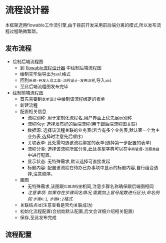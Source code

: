 # 流程设计器

本框架选用flowable工作流引擎,由于目前开发采用前后端分离的模式,所以发布流程过程略微繁琐。

## 发布流程

* 绘制后端流程图 
    * 到 [flowable流程设计器](http://116.62.78.229:8093/flow-study/) 中绘制后端流程图
    * 绘制完毕后导出为`xml`格式
    * 回到`系统-开发人员工具-流程设计-发布流程`,导入`xml`
    * 至此后端流程图发布完毕
* 绘制前端流程图
    * 首先需要到`表单设计`中绘制该流程绑定的表单
    * 新建流程
    * 配置相关信息
        * 流程别称: 用于定制化流程名,用户界面上优先展示别称
        * 流程Key: 选择发布好的后端流程(用于跟后端流程图关联)
        * 数据源: 选择该流程关联的业务表(若含有多个业务表,默认第一个为主业务表,选择时注意先后顺序)
        * 关联表单: 此处需勾选该流程绑定的表单(选择第一步配置的表单)
        * 流程分类: 选择该流程所属分类,此处类型字典可以在`字典管理-流程类目`中进行配置。
        * 显示状态: 无特殊需求,默认选择可直接发起
        * 标题内容: 配置该流程在待办已办事项中显示的标题内容,自行组合选择,注意顺序。
    * 画图
        * 无特殊需求,该图跟`后端流程图`相同,注意步骤名称确保跟后端图相同
        * *注意事项: 如果存在步骤同名情况,需要加上冒号尾数进行区分,命名例如 `步骤A:1`, `步骤A:2`格式*
    * 关联结点id(注意查看是否均关联成功)
    * 初始化流程配置(会初始默认配置,后文会详细介绍相关配置)
    * 保存,至此发布完成

## 流程配置

